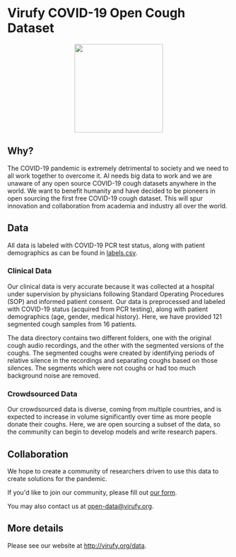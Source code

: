 # Virufy COVID-19 Open Cough Dataset

<p align="center">
  <img width="200" src="https://virufy.org/img/logos/virufy-logo.svg">
</p>

## Why?
The COVID-19 pandemic is extremely detrimental to society and we need to all work together to overcome it. AI needs big data to work and we are unaware of any open source COVID-19 cough datasets anywhere in the world. We want to benefit humanity and have decided to be pioneers in open sourcing the first free COVID-19 cough dataset. This will spur innovation and collaboration from academia and industry all over the world.

## Data

All data is labeled with COVID-19 PCR test status, along with patient demographics as can be found in
[labels.csv](clinical/labels.csv).

### Clinical Data
Our clinical data is very accurate because it was collected at a hospital under supervision by physicians following Standard Operating Procedures (SOP) and informed patient consent. Our data is preprocessed and labeled with COVID-19 status (acquired from PCR testing), along with patient demographics (age, gender, medical history). Here, we have provided 121 segmented cough samples from 16 patients.

The data directory contains two different folders, one with the original cough audio recordings, and the other with the segmented versions of the coughs. The segmented coughs were created by identifying periods of relative silence in the recordings and separating coughs based on those silences. The segments which were not coughs or had too much background noise are removed.

### Crowdsourced Data
Our crowdsourced data is diverse, coming from multiple countries, and is expected to increase in volume significantly over time as more people donate their coughs. Here, we are open sourcing a subset of the data, so the community can begin to develop models and write research papers.

## Collaboration
We hope to create a community of researchers driven to use this data to create solutions for the pandemic.

If you'd like to join our community, please fill out [our form](https://forms.gle/XLxALoabybztCDUN6).

You may also contact us at open-data@virufy.org.

## More details
Please see our website at http://virufy.org/data.

